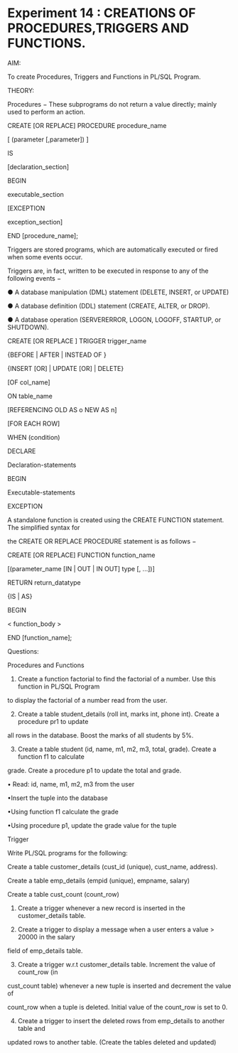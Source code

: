 <h1>Experiment 14 : CREATIONS OF PROCEDURES,TRIGGERS AND FUNCTIONS.</h1>
AIM:

To create Procedures, Triggers and Functions in PL/SQL Program.

THEORY:

Procedures − These subprograms do not return a value directly; mainly used to perform an action.



CREATE [OR REPLACE] PROCEDURE procedure_name

[ (parameter [,parameter]) ]

IS

[declaration_section]

BEGIN

executable_section

[EXCEPTION

exception_section]

END [procedure_name];

Triggers are stored programs, which are automatically executed or fired when some events occur.

Triggers are, in fact, written to be executed in response to any of the following events −

● A database manipulation (DML) statement (DELETE, INSERT, or UPDATE)

● A database definition (DDL) statement (CREATE, ALTER, or DROP).

● A database operation (SERVERERROR, LOGON, LOGOFF, STARTUP, or SHUTDOWN).



CREATE [OR REPLACE ] TRIGGER trigger_name

{BEFORE | AFTER | INSTEAD OF }

{INSERT [OR] | UPDATE [OR] | DELETE}

[OF col_name]

ON table_name

[REFERENCING OLD AS o NEW AS n]

[FOR EACH ROW]

WHEN (condition)

DECLARE

Declaration-statements

BEGIN

Executable-statements

EXCEPTION

A standalone function is created using the CREATE FUNCTION statement. The simplified syntax for

the CREATE OR REPLACE PROCEDURE statement is as follows −

CREATE [OR REPLACE] FUNCTION function_name

[(parameter_name [IN | OUT | IN OUT] type [, ...])]

RETURN return_datatype

{IS | AS}

BEGIN

< function_body >

END [function_name];

Questions:

Procedures and Functions

1. Create a function factorial to find the factorial of a number. Use this function in PL/SQL Program

to display the factorial of a number read from the user.

2. Create a table student_details (roll int, marks int, phone int). Create a procedure pr1 to update

all rows in the database. Boost the marks of all students by 5%.

3. Create a table student (id, name, m1, m2, m3, total, grade). Create a function f1 to calculate

grade. Create a procedure p1 to update the total and grade.

• Read: id, name, m1, m2, m3 from the user

•Insert the tuple into the database

•Using function f1 calculate the grade

•Using procedure p1, update the grade value for the tuple

Trigger

Write PL/SQL programs for the following:

Create a table customer_details (cust_id (unique), cust_name, address).

Create a table emp_details (empid (unique), empname, salary)

Create a table cust_count (count_row)

1) Create a trigger whenever a new record is inserted in the customer_details table.

2) Create a trigger to display a message when a user enters a value > 20000 in the salary

field of emp_details table.

3) Create a trigger w.r.t customer_details table. Increment the value of count_row (in

cust_count table) whenever a new tuple is inserted and decrement the value of

count_row when a tuple is deleted. Initial value of the count_row is set to 0.

4) Create a trigger to insert the deleted rows from emp_details to another table and

updated rows to another table. (Create the tables deleted and updated)
